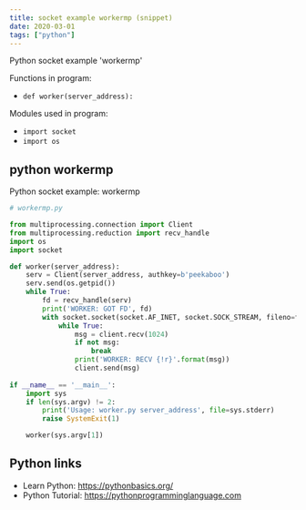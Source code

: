 ```yaml
---
title: socket example workermp (snippet)
date: 2020-03-01
tags: ["python"]
---
```

Python socket example 'workermp'

Functions in program: 
* `def worker(server_address):`

Modules used in program: 
* `import socket`
* `import os`

## python workermp

Python socket example: workermp

```python
# workermp.py

from multiprocessing.connection import Client
from multiprocessing.reduction import recv_handle
import os
import socket

def worker(server_address):
    serv = Client(server_address, authkey=b'peekaboo')
    serv.send(os.getpid())
    while True:
        fd = recv_handle(serv)
        print('WORKER: GOT FD', fd)
        with socket.socket(socket.AF_INET, socket.SOCK_STREAM, fileno=fd) as client:
            while True:
                msg = client.recv(1024)
                if not msg:
                    break
                print('WORKER: RECV {!r}'.format(msg))
                client.send(msg)
    
if __name__ == '__main__':
    import sys
    if len(sys.argv) != 2:
        print('Usage: worker.py server_address', file=sys.stderr)
        raise SystemExit(1)

    worker(sys.argv[1])


```

## Python links

- Learn Python: https://pythonbasics.org/
- Python Tutorial: https://pythonprogramminglanguage.com
